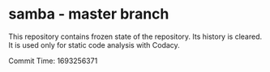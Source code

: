 # samba - master branch

This repository contains frozen state of the repository.
Its history is cleared. It is used only for static code
analysis with Codacy.

Commit Time: 1693256371